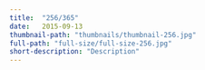 ```yaml
---
title:  "256/365"
date:   2015-09-13
thumbnail-path: "thumbnails/thumbnail-256.jpg"
full-path: "full-size/full-size-256.jpg"
short-description: "Description"
---
```

